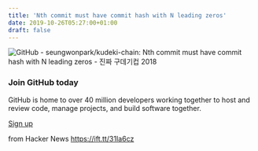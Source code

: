 ```yaml
---
title: 'Nth commit must have commit hash with N leading zeros'
date: 2019-10-26T05:27:00+01:00
draft: false
---
```


![](https://avatars1.githubusercontent.com/u/13394294?s=400&v=4 "GitHub - seungwonpark/kudeki-chain: Nth commit must have commit hash with N leading zeros - 진짜 구데기컵 2018")  

### Join GitHub today

GitHub is home to over 40 million developers working together to host and review code, manage projects, and build software together.

[Sign up](https://github.com/join?source=prompt-code&source_repo=seungwonpark%2Fkudeki-chain)

  
  
from Hacker News https://ift.tt/31Ia6cz
